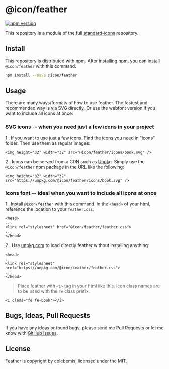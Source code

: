 # @icon/feather

[![npm version](https://img.shields.io/npm/v/@icon/feather.svg)](https://www.npmjs.org/package/@icon/feather)

This repository is a module of the full [standard-icons][standard-icons] repository.

## Install

This repository is distributed with [npm]. After [installing npm][install-npm], you can install `@icon/feather` with this command.

```bash
npm install --save @icon/feather
```

## Usage

There are many ways/formats of how to use feather. The fastest and recommended way is via SVG directly. Or use the webfont version if you want to include all icons at once:

### SVG icons -- when you need just a few icons in your project

1 . If you want to use just a few icons. Find the icons you need in "icons" folder. Then use them as regular images:

```
<img height="32" width="32" src="@icon/feather/icons/book.svg" />
```

2 . Icons can be served from a CDN such as [Unpkg][Unpkg]. Simply use the `@icon/feather` npm package in the URL like the following:

```
<img height="32" width="32" src="https://unpkg.com/@icon/feather/icons/book.svg" />
```

### Icons font -- ideal when you want to include all icons at once

1 . Install `@icon/feather` with this command. In the `<head>` of your html, reference the location to your `feather.css`.

```
<head>
...
<link rel="stylesheet" href="@icon/feather/feather.css">
...
</head>
```

2 . Use [unpkg.com][Unpkg] to load directly feather without installing anything:

```
<head>
...
<link rel="stylesheet" href="https://unpkg.com/@icon/feather/feather.css">
...
</head>
```

> Place feather with `<i>` tag in your html like this. Icon class names are to be used with the `fe` class prefix.

```
<i class="fe fe-book"></i>
```


## Bugs, Ideas, Pull Requests

If you have any ideas or found bugs, please send me Pull Requests or let me know with [GitHub Issues][github issues].

## License

Feather is copyright by colebemis, licensed under the [MIT][license].

[license]: https://opensource.org/licenses/MIT
[standard-icons]: https://github.com/thecreation/standard-icons
[npm]: https://www.npmjs.com/
[install-npm]: https://docs.npmjs.com/getting-started/installing-node
[sass]: http://sass-lang.com/
[github issues]: https://github.com/thecreation/standard-icons/issues
[Unpkg]: https://unpkg.com